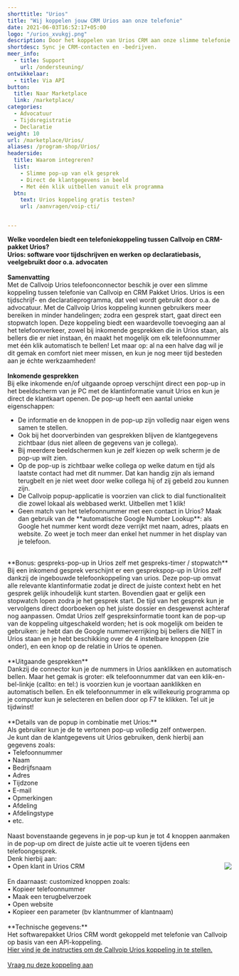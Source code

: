 ```yaml
---
shorttitle: "Urios"
title: "Wij koppelen jouw CRM Urios aan onze telefonie"
date: 2021-06-03T16:52:17+05:00
logo: "/urios_xvukgj.png"
description: Door het koppelen van Urios CRM aan onze slimme telefonie werk je een stuk efficienter.
shortdesc: Sync je CRM-contacten en -bedrijven.
meer_info:
  - title: Support
    url: /ondersteuning/
ontwikkelaar:
  - title: Via API
button:
  title: Naar Marketplace
  link: /marketplace/
categories:
  - Advocatuur
  - Tijdsregistratie
  - Declaratie
weight: 10
url: /marketplace/Urios/
aliases: /program-shop/Urios/
headerside:
  title: Waarom integreren?
  list:
    - Slimme pop-up van elk gesprek
    - Direct de klantgegevens in beeld
    - Met één klik uitbellen vanuit elk programma
  btn:
    text: Urios koppeling gratis testen?
    url: /aanvragen/voip-cti/


---
```


**Welke voordelen biedt een telefoniekoppeling tussen Callvoip en CRM-pakket Urios?<br>
Urios: software voor tijdschrijven en werken op declaratiebasis, veelgebruikt door o.a. advocaten**<br>
<br>
**Samenvatting**<br>
Met de Callvoip Urios telefoonconnector beschik je over een slimme koppeling tussen telefonie van Callvoip en CRM Pakket Urios. Urios is een tijdschrijf- en declaratieprogramma, dat veel wordt gebruikt door o.a. de advocatuur. Met de Callvoip Urios koppeling kunnen gebruikers meer bereiken in minder handelingen; zodra een gesprek start, gaat direct een stopwatch lopen. Deze koppeling biedt een waardevolle toevoeging aan al het telefoonverkeer, zowel bij inkomende gesprekken die in Urios staan, als bellers die er niet instaan, én maakt het mogelijk om elk telefoonnummer met één klik automatisch te bellen! Let maar op: al na een halve dag wil je dit gemak en comfort niet meer missen, en kun je nog meer tijd besteden aan je échte werkzaamheden!<br>
<br>
**Inkomende gesprekken**<br>
Bij elke inkomende en/of uitgaande oproep verschijnt direct een pop-up in het beeldscherm van je PC met de klantinformatie vanuit Urios en kun je direct de klantkaart openen. De pop-up heeft een aantal unieke eigenschappen:
<div class="usp-list">
<ul>
<li>De informatie en de knoppen in de pop-up zijn volledig naar eigen wens samen te stellen.</li>
<li>Ook bij het doorverbinden van gesprekken blijven de klantgegevens zichtbaar (dus niet alleen de gegevens van je collega).</li>
<li>Bij meerdere beeldschermen kun je zelf kiezen op welk scherm je de pop-up wilt zien.</li>
<li>Op de pop-up is zichtbaar welke collega op welke datum en tijd als laatste contact had met dit nummer. Dat kan handig zijn als iemand terugbelt en je niet weet door welke collega hij of zij gebeld zou kunnen zijn.</li>
<li>De Callvoip popup-applicatie is voorzien van click to dial functionaliteit die zowel lokaal als webbased werkt. Uitbellen met 1 klik!</li>
<li>Geen match van het telefoonnummer met een contact in Urios? Maak dan gebruik van de **automatische Google Number Lookup**: als Google het nummer kent wordt deze verrijkt met naam, adres, plaats en website. Zo weet je toch meer dan enkel het nummer in het display van je telefoon.</li>
</ul>
</div>
<br>
**Bonus: gespreks-pop-up in Urios zelf met gespreks-timer / stopwatch**<br>
Bij een inkomend gesprek verschijnt er een gesprekspop-up in Urios zelf dankzij de ingebouwde telefoonkoppeling van urios. Deze pop-up omvat alle relevante klantinformatie zodat je direct de juiste context hebt en het gesprek gelijk inhoudelijk kunt starten. Bovendien gaat er gelijk een stopwatch lopen zodra je het gesprek start. De tijd van het gesprek kun je vervolgens direct doorboeken op het juiste dossier en desgewenst achteraf nog aanpassen. Omdat Urios zelf gespreksinformatie toont kan de pop-up van de koppeling uitgeschakeld worden; het is ook mogelijk om beiden te gebruiken: je hebt dan de Google nummerverrijking bij bellers die NIET in Urios staan en je hebt beschikking over de 4 instelbare knoppen (zie onder), en een knop op de relatie in Urios te openen. <br>
<br>
**Uitgaande gesprekken**<br>
Dankzij de connector kun je de nummers in Urios aanklikken en automatisch bellen. Maar het gemak is groter: elk telefoonnummer dat van een klik-en-bel-linkje (callto: en tel:) is voorzien kun je voortaan aanklikken en automatisch bellen. En elk telefoonnummer in elk willekeurig programma op je computer kun je selecteren en bellen door op F7 te klikken. Tel uit je tijdwinst! <br>
<br>
**Details van de popup in combinatie met Urios:**<br>
Als gebruiker kun je de te vertonen pop-up volledig zelf ontwerpen. <br>
Je kunt dan de klantgegevens uit Urios gebruiken, denk hierbij aan gegevens zoals: <br>
&bull; Telefoonnummer <br>
&bull; Naam<br>
&bull; Bedrijfsnaam<br>
&bull; Adres<br>
&bull; Tijdzone<br>
&bull; E-mail<br>
&bull; Opmerkingen<br>
&bull; Afdeling<br>
&bull; Afdelingstype<br>
&bull; etc.<br>
<br>
Naast bovenstaande gegevens in je pop-up kun je tot 4 knoppen aanmaken in de pop-up om direct de juiste actie uit te voeren tijdens een telefoongesprek. <br>
Denk hierbij aan:<br><img src="https://res.cloudinary.com/callvoip/image/upload/popup_crm_jmr7fc.png" style="float:right">
• Open klant in Urios CRM<br>
<br>
En daarnaast: customized knoppen zoals: <br>
• Kopieer telefoonnummer<br>
• Maak een terugbelverzoek<br>
• Open website <br>
• Kopieer een parameter (bv klantnummer of klantnaam) <br>
<br>
**Technische gegevens:**<br>
Het softwarepakket Urios CRM wordt gekoppeld met telefonie van Callvoip op basis van een API-koppeling.<br>
<a href="https://www.urios.nl/helpdesk/dossiers-relaties/#VoIP-bellen-vanuit-Urios" target="_blank">Hier vind je de instructies om de Callvoip Urios koppeling in te stellen. </b><br>
<br><a href="/aanvragen/voip-cti/" class="button">Vraag nu deze koppeling aan</a>
